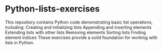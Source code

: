 # Python-lists-exercises
This repository contains Python code demonstrating basic list operations, including:  Creating and initializing lists Appending and inserting elements Extending lists with other lists Removing elements Sorting lists Finding element indices These exercises provide a solid foundation for working with lists in Python.
